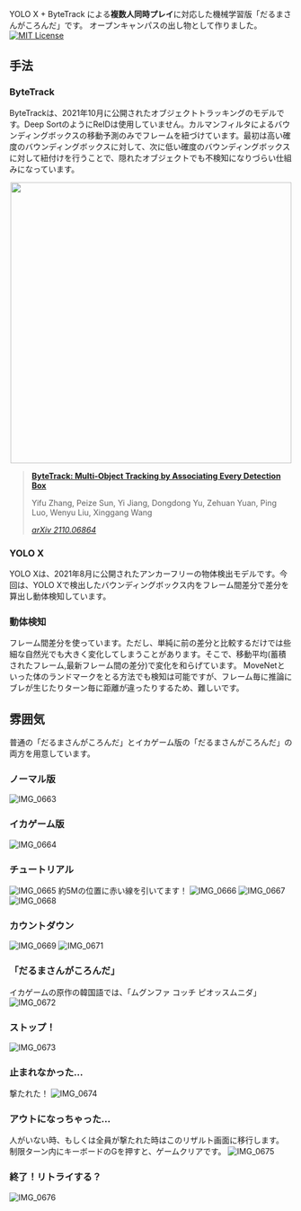 YOLO X + ByteTrack による**複数人同時プレイ**に対応した機械学習版「だるまさんがころんだ」です。
オープンキャンパスの出し物として作りました。
[![MIT License](http://img.shields.io/badge/license-MIT-blue.svg?style=flat)](LICENSE)

## 手法

### ByteTrack

ByteTrackは、2021年10月に公開されたオブジェクトトラッキングのモデルです。Deep SortのようにReIDは使用していません。カルマンフィルタによるバウンディングボックスの移動予測のみでフレームを紐づけています。最初は高い確度のバウンディングボックスに対して、次に低い確度のバウンディングボックスに対して紐付けを行うことで、隠れたオブジェクトでも不検知になりづらい仕組みになっています。

<p align="center"><img src="assets/sota.png" width="500"/></p>

> [**ByteTrack: Multi-Object Tracking by Associating Every Detection Box**](https://arxiv.org/abs/2110.06864)
> 
> Yifu Zhang, Peize Sun, Yi Jiang, Dongdong Yu, Zehuan Yuan, Ping Luo, Wenyu Liu, Xinggang Wang
> 
> *[arXiv 2110.06864](https://arxiv.org/abs/2110.06864)*

### YOLO X

YOLO Xは、2021年8月に公開されたアンカーフリーの物体検出モデルです。今回は、YOLO Xで検出したバウンディングボックス内をフレーム間差分で差分を算出し動体検知しています。

### 動体検知

フレーム間差分を使っています。ただし、単純に前の差分と比較するだけでは些細な自然光でも大きく変化してしまうことがあります。そこで、移動平均(蓄積されたフレーム,最新フレーム間の差分)で変化を和らげています。
MoveNetといった体のランドマークをとる方法でも検知は可能ですが、フレーム毎に推論にブレが生じたりターン毎に距離が違ったりするため、難しいです。

## 雰囲気

普通の「だるまさんがころんだ」とイカゲーム版の「だるまさんがころんだ」の両方を用意しています。

### ノーマル版
![IMG_0663](https://user-images.githubusercontent.com/33394165/153808593-d8490b3c-9183-42ca-959e-4aa0407ed9f8.png)
### イカゲーム版
![IMG_0664](https://user-images.githubusercontent.com/33394165/153808678-3c4cf008-b73a-4786-8a00-20942a5eaed9.png)

### チュートリアル
![IMG_0665](https://user-images.githubusercontent.com/33394165/153808695-4f3e3373-e801-4c86-9e7f-56f5dff3304b.png)
約5Mの位置に赤い線を引いてます！
![IMG_0666](https://user-images.githubusercontent.com/33394165/153808717-4b0a0062-97ff-4316-af08-55bb35ea54d2.png)
![IMG_0667](https://user-images.githubusercontent.com/33394165/153808738-6e4d9c69-ab75-4758-b38e-a80055d0a677.png)
![IMG_0668](https://user-images.githubusercontent.com/33394165/153808858-1dd6b532-c792-4490-bbcd-0da4aa8a8b76.png)
### カウントダウン
![IMG_0669](https://user-images.githubusercontent.com/33394165/153808890-78fdf278-6fea-4250-ab1c-7630d0b18690.png)
![IMG_0671](https://user-images.githubusercontent.com/33394165/153808920-42cfca9a-5098-4a4f-9ca8-d6d4211987a8.png)
### 「だるまさんがころんだ」
イカゲームの原作の韓国語では、「ムグンファ コッチ ピオッスムニダ」
![IMG_0672](https://user-images.githubusercontent.com/33394165/153808937-cec7e599-355c-4ecc-8562-b34ae0dd2778.png)
### ストップ！
![IMG_0673](https://user-images.githubusercontent.com/33394165/153808957-0fa3ae3d-0436-4358-bc5b-c9dab16f1ccb.png)
### 止まれなかった...
撃たれた！
![IMG_0674](https://user-images.githubusercontent.com/33394165/153808975-e2759999-e5df-4f6f-b7a6-46bff1908d23.png)
### アウトになっちゃった...
人がいない時、もしくは全員が撃たれた時はこのリザルト画面に移行します。
制限ターン内にキーボードのGを押すと、ゲームクリアです。
![IMG_0675](https://user-images.githubusercontent.com/33394165/153808996-32842dd0-dbee-421d-90d0-b11ab1d1413b.png)

### 終了！リトライする？
![IMG_0676](https://user-images.githubusercontent.com/33394165/153809018-3bbda634-775f-4a6b-bdab-c81140472e57.png)
